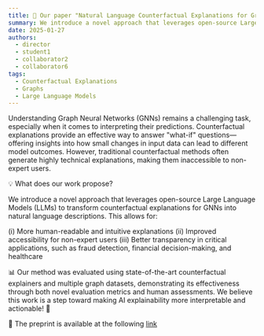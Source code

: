 ```yaml
---
title: 🎯 Our paper "Natural Language Counterfactual Explanations for Graphs Using Large Language Models" has been accepted at AISTATS 2025! 
summary: We introduce a novel approach that leverages open-source Large Language Models (LLMs) to transform counterfactual explanations for GNNs into natural language descriptions. 
date: 2025-01-27
authors:
  - director
  - student1
  - collaborator2
  - collaborator6
tags:
  - Counterfactual Explanations
  - Graphs
  - Large Language Models
---
```


Understanding Graph Neural Networks (GNNs) remains a challenging task, especially when it comes to interpreting their predictions. Counterfactual explanations provide an effective way to answer "what-if" questions—offering insights into how small changes in input data can lead to different model outcomes. However, traditional counterfactual methods often generate highly technical explanations, making them inaccessible to non-expert users.

💡 What does our work propose?

We introduce a novel approach that leverages open-source Large Language Models (LLMs) to transform counterfactual explanations for GNNs into natural language descriptions. This allows for:

(i) More human-readable and intuitive explanations
(ii) Improved accessibility for non-expert users
(iii) Better transparency in critical applications, such as fraud detection, financial decision-making, and healthcare

📊 Our method was evaluated using state-of-the-art counterfactual explainers and multiple graph datasets, demonstrating its effectiveness through both novel evaluation metrics and human assessments.
We believe this work is a step toward making AI explainability more interpretable and actionable! 🚀

🔗 The preprint is available at the following [link](https://arxiv.org/pdf/2410.09295)

